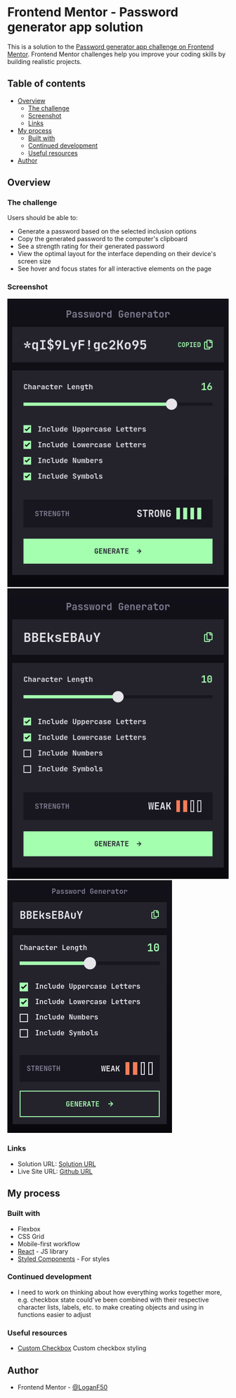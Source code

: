 # Frontend Mentor - Password generator app solution

This is a solution to the [Password generator app challenge on Frontend Mentor](https://www.frontendmentor.io/challenges/password-generator-app-Mr8CLycqjh). Frontend Mentor challenges help you improve your coding skills by building realistic projects.

## Table of contents

- [Overview](#overview)
  - [The challenge](#the-challenge)
  - [Screenshot](#screenshot)
  - [Links](#links)
- [My process](#my-process)
  - [Built with](#built-with)
  - [Continued development](#continued-development)
  - [Useful resources](#useful-resources)
- [Author](#author)

## Overview

### The challenge

Users should be able to:

- Generate a password based on the selected inclusion options
- Copy the generated password to the computer's clipboard
- See a strength rating for their generated password
- View the optimal layout for the interface depending on their device's screen size
- See hover and focus states for all interactive elements on the page

### Screenshot

![](./public/screenshots/desktop.png)
![](./public/screenshots/tablet.png)
![](./public/screenshots/mobile.png)

### Links

- Solution URL: [Solution URL](https://www.frontendmentor.io/solutions/responsive-password-generator-using-styled-components-and-react-g44MvSv2FM)
- Live Site URL: [Github URL](https://loganf50.github.io/password-generator/)

## My process

### Built with

- Flexbox
- CSS Grid
- Mobile-first workflow
- [React](https://reactjs.org/) - JS library
- [Styled Components](https://styled-components.com/) - For styles

### Continued development

- I need to work on thinking about how everything works together more, e.g. checkbox state could've been combined with their respective character lists, labels, etc. to make creating objects and using in functions easier to adjust

### Useful resources

- [Custom Checkbox](https://medium.com/@colebemis/building-a-checkbox-component-with-react-and-styled-components-8d3aa1d826dd) Custom checkbox styling

## Author

- Frontend Mentor - [@LoganF50](https://www.frontendmentor.io/profile/LoganF50)
